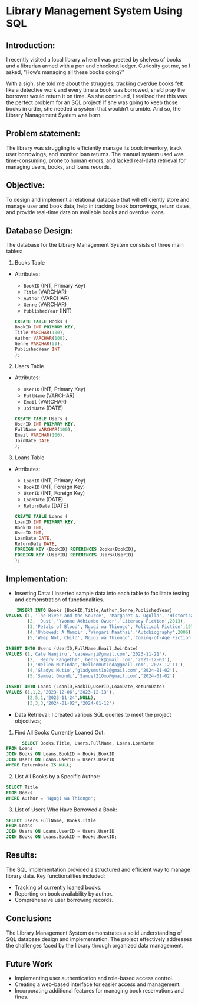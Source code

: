 # Library Management System Using SQL 

## Introduction:
I recently visited a local library where I was greeted by shelves of books and a librarian armed with a pen and checkout ledger. Curiosity got me, so I asked, “How’s managing all these books going?”

With a sigh, she told me about the struggles; tracking overdue books felt like a detective work and every time a book was borrowed, she’d pray the borrower would return it on time. As she continued, I realized that this was the perfect problem for an SQL project! If she was going to keep those books in order, she needed a system that wouldn’t crumble. And so, the Library Management System was born.

## Problem statement:
The library was struggling to efficiently manage its book inventory, track user borrowings, and monitor loan returns. The manual system used was time-consuming, prone to human errors, and lacked real-data retrieval for managing users, books, and loans records.

## Objective:
To design and implement a relational database that will efficiently store and manage user and book data, help in tracking book borrowings, return dates, and provide real-time data on available books and overdue loans.

## Database Design:
The database for the Library Management System consists of three main tables:

1. Books Table

  - Attributes:
      - `BookID` (INT, Primary Key)
      - `Title` (VARCHAR)
      - `Author` (VARCHAR)
      - `Genre` (VARCHAR)
      - `PublishedYear` (INT)

    ```sql
    CREATE TABLE Books (
    BookID INT PRIMARY KEY,
    Title VARCHAR(100),
    Author VARCHAR(100),
    Genre VARCHAR(50),
    PublishedYear INT
    );
    ```
   

2. Users Table

  - Attributes:
      - `UserID` (INT, Primary Key)
      - `FullName` (VARCHAR)
      - `Email` (VARCHAR)
      - `JoinDate` (DATE)

    ```sql
    CREATE TABLE Users (
    UserID INT PRIMARY KEY,
    FullName VARCHAR(100),
    Email VARCHAR(100),
    JoinDate DATE
    );
    ```


3. Loans Table

  - Attributes:
      - `LoanID` (INT, Primary Key)
      - `BookID` (INT, Foreign Key)
      - `UserID` (INT, Foreign Key)
      - `LoanDate` (DATE)
      - `ReturnDate` (DATE)

    ```sql
    CREATE TABLE Loans (
    LoanID INT PRIMARY KEY,
    BookID INT,
    UserID INT,
    LoanDate DATE,
    ReturnDate DATE,
    FOREIGN KEY (BookID) REFERENCES Books(BookID),
    FOREIGN KEY (UserID) REFERENCES Users(UserID)
    );
    ```

## Implementation:

  - Inserting Data: I inserted sample data into each table to facilitate testing and demonstration of functionalities.

```sql
    INSERT INTO Books (BookID,Title,Author,Genre,PublishedYear)
VALUES (1, 'The River and the Source', 'Margaret A. Ogolla', 'Historical Fiction',1994),
		(2, 'Dust','Yvonne Adhiambo Owuor','Literacy Fiction',2013),
		(3,'Petals of Blood','Ngugi wa Thiongo','Political Fiction',1977),
		(4,'Unbowed: A Memoir','Wangari Maathai','Autobiography',2006),
		(5,'Weep Not, Child','Ngugi wa Thiongo','Coming-of-Age Fiction',1964)

INSERT INTO Users (UserID,FullName,Email,JoinDate)
VALUES (1,'Cate Wanjiru','catewanji@gmail.com','2023-11-21'),
		(2, 'Henry Kangethe','henry1k@gmail.com','2023-12-03'),
		(3,'Hellen Mutinda','hellenmut1nda@gmail.com','2023-12-11'),
		(4,'Gladys Mutio','gladysmut1o2@gmail.com','2024-01-02'),
		(5,'Samuel Omondi','Samuel21Omo@gmail.com','2024-01-02')

INSERT INTO Loans (LoanID,BookID,UserID,LoanDate,ReturnDate)
VALUES (1,1,2,'2023-12-06','2023-12-13'),
		(2,5,1,'2023-11-24',NULL),
		(3,3,3,'2024-01-02','2024-01-12')
```

  - Data Retrieval: I created various SQL queries to meet the project objectives;
    
   1. Find All Books Currently Loaned Out:
      
```sql
      SELECT Books.Title, Users.FullName, Loans.LoanDate
FROM Loans
JOIN Books ON Loans.BookID = Books.BookID
JOIN Users ON Loans.UserID = Users.UserID
WHERE ReturnDate IS NULL;
```

  2. List All Books by a Specific Author:
     
```sql
SELECT Title
FROM Books
WHERE Author = 'Ngugi wa Thiongo';
```

  3. List of Users Who Have Borrowed a Book:

```sql
SELECT Users.FullName, Books.Title
FROM Loans
JOIN Users ON Loans.UserID = Users.UserID
JOIN Books ON Loans.BookID = Books.BookID;
```

## Results:
The SQL implementation provided a structured and efficient way to manage library data. 
Key functionalities included:

 - Tracking of currently loaned books.
 - Reporting on book availability by author.
 - Comprehensive user borrowing records.

## Conclusion:
The Library Management System demonstrates a solid understanding of SQL database design and implementation. The project effectively addresses the challenges faced by the library through organized data management. 

## Future Work

  - Implementing user authentication and role-based access control.
  - Creating a web-based interface for easier access and management.
  - Incorporating additional features for managing book reservations and fines.
